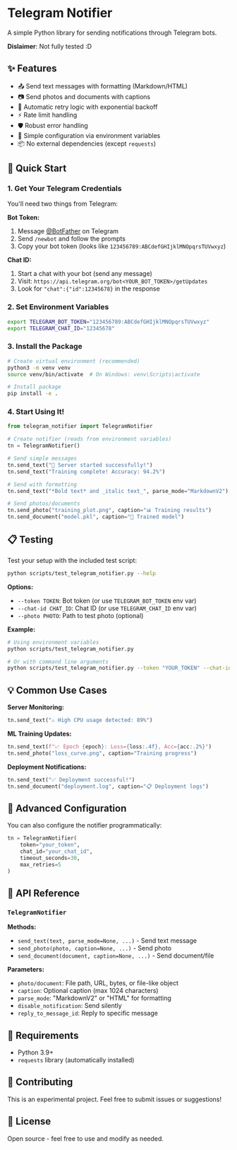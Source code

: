 # Telegram Notifier

A simple Python library for sending notifications through Telegram bots.

**Dislaimer**: Not fully tested :D

## ✨ Features

- 📤 Send text messages with formatting (Markdown/HTML)
- 📷 Send photos and documents with captions
- 🔄 Automatic retry logic with exponential backoff
- ⚡ Rate limit handling
- 🛡️ Robust error handling
- 🔧 Simple configuration via environment variables
- 📦 No external dependencies (except `requests`)

## 🚀 Quick Start

### 1. Get Your Telegram Credentials

You'll need two things from Telegram:

**Bot Token:**
1. Message [@BotFather](https://t.me/BotFather) on Telegram
2. Send `/newbot` and follow the prompts
3. Copy your bot token (looks like `123456789:ABCdefGHIjklMNOpqrsTUVwxyz`)

**Chat ID:**
1. Start a chat with your bot (send any message)
2. Visit: `https://api.telegram.org/bot<YOUR_BOT_TOKEN>/getUpdates`
3. Look for `"chat":{"id":12345678}` in the response

### 2. Set Environment Variables

```bash
export TELEGRAM_BOT_TOKEN="123456789:ABCdefGHIjklMNOpqrsTUVwxyz"
export TELEGRAM_CHAT_ID="12345678"
```

### 3. Install the Package

```bash
# Create virtual environment (recommended)
python3 -m venv venv
source venv/bin/activate  # On Windows: venv\Scripts\activate

# Install package
pip install -e .
```

### 4. Start Using It!

```python
from telegram_notifier import TelegramNotifier

# Create notifier (reads from environment variables)
tn = TelegramNotifier()

# Send simple messages
tn.send_text("🚀 Server started successfully!")
tn.send_text("Training complete! Accuracy: 94.2%")

# Send with formatting
tn.send_text("*Bold text* and _italic text_", parse_mode="MarkdownV2")

# Send photos/documents
tn.send_photo("training_plot.png", caption="📊 Training results")
tn.send_document("model.pkl", caption="💾 Trained model")
```

## 📋 Testing

Test your setup with the included test script:

```bash
python scripts/test_telegram_notifier.py --help
```

**Options:**
- `--token TOKEN`: Bot token (or use `TELEGRAM_BOT_TOKEN` env var)
- `--chat-id CHAT_ID`: Chat ID (or use `TELEGRAM_CHAT_ID` env var)
- `--photo PHOTO`: Path to test photo (optional)

**Example:**
```bash
# Using environment variables
python scripts/test_telegram_notifier.py

# Or with command line arguments
python scripts/test_telegram_notifier.py --token "YOUR_TOKEN" --chat-id "YOUR_CHAT_ID" --photo "test.jpg"
```

## 💡 Common Use Cases

**Server Monitoring:**
```python
tn.send_text("⚠️ High CPU usage detected: 89%")
```

**ML Training Updates:**
```python
tn.send_text(f"📈 Epoch {epoch}: Loss={loss:.4f}, Acc={acc:.2%}")
tn.send_photo("loss_curve.png", caption="Training progress")
```

**Deployment Notifications:**
```python
tn.send_text("✅ Deployment successful!")
tn.send_document("deployment.log", caption="📋 Deployment logs")
```

## 🔧 Advanced Configuration

You can also configure the notifier programmatically:

```python
tn = TelegramNotifier(
    token="your_token",
    chat_id="your_chat_id",
    timeout_seconds=30,
    max_retries=5
)
```

## 📖 API Reference

### `TelegramNotifier`

**Methods:**
- `send_text(text, parse_mode=None, ...)` - Send text message
- `send_photo(photo, caption=None, ...)` - Send photo
- `send_document(document, caption=None, ...)` - Send document/file

**Parameters:**
- `photo/document`: File path, URL, bytes, or file-like object
- `caption`: Optional caption (max 1024 characters)
- `parse_mode`: "MarkdownV2" or "HTML" for formatting
- `disable_notification`: Send silently
- `reply_to_message_id`: Reply to specific message

## 📄 Requirements

- Python 3.9+
- `requests` library (automatically installed)

## 🤝 Contributing

This is an experimental project. Feel free to submit issues or suggestions!

## 📝 License

Open source - feel free to use and modify as needed.